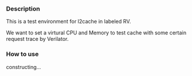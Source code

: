 ### Description

This is a test environment for l2cache in labeled RV.

We want to set a virtural CPU and Memory to test cache with some certain request trace by Verilator.

### How to use

constructing...
